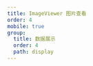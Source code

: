 ```yaml
---
title: ImageViewer 图片查看
order: 4
mobile: true
group:
  title: 数据展示
  order: 4
  path: display
---
```


<code src="../demo/ImageViewer.tsx"></code>
<API src="../src/ImageViewer.tsx"></API>
